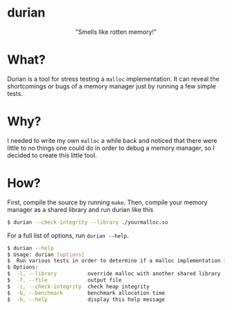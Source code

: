 # durian
<p style="text-align: center;">"Smells like rotten memory!"</p>

# What?
Durian is a tool for stress testing a `malloc` implementation. It can reveal the shortcomings or bugs of a memory manager just by running a few simple tests.

# Why?
I needed to write my own `malloc` a while back and noticed that there were little to no things one could do in order to debug a memory manager, so I decided to create this little tool.

# How?
First, compile the source by running `make`. Then, compile your memory manager as a shared library and run durian like this

```sh
$ durian --check-integrity --library ./yourmalloc.so
```

For a full list of options, run `durian --help`.

```sh
$ durian --help
$ Usage: durian [options]
$  Run various tests in order to determine if a malloc implementation is up to standard.
$ Options:
$  -l, --library          override malloc with another shared library
$  -f, --file             output file
$  -i, --check-integrity  check heap integrity
$  -b, --benchmark        benchmark allocation time
$  -h, --help             display this help message
```

